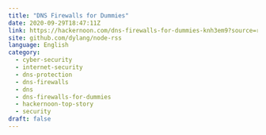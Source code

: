 ```yaml
---
title: "DNS Firewalls for Dummies"
date: 2020-09-29T18:47:11Z
link: https://hackernoon.com/dns-firewalls-for-dummies-knh3em9?source=rss&utm_medium=RSS&utm_source=news.12bit.vn
site: github.com/dylang/node-rss
language: English
category:
  - cyber-security
  - internet-security
  - dns-protection
  - dns-firewalls
  - dns
  - dns-firewalls-for-dummies
  - hackernoon-top-story
  - security
draft: false
---
```

